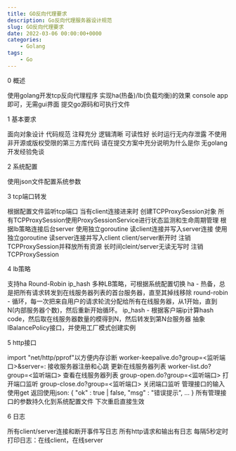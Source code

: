 ```yaml
---
title: GO反向代理要求
description: Go反向代理服务器设计规范
slug: GO反向代理要求
date: 2022-03-06 00:00:00+0000
categories:
    - Golang
tags:
    - Go
---
```


0 概述

使用golang开发tcp反向代理程序 实现ha(热备)/lb(负载均衡)的效果
console app即可，无需gui界面
提交go源码和可执行文件


1 基本要求

面向对象设计
代码规范 注释充分 逻辑清晰 可读性好
长时运行无内存泄露
不使用非开源或版权受限的第三方库代码
请在提交方案中充分说明为什么是你
无golang开发经验免谈


2 系统配置

使用json文件配置系统参数


3 tcp端口转发

根据配置文件监听tcp端口
当有client连接进来时 创建TCPProxySession对象
所有TCPProxySession使用ProxySessionService进行状态监测和生命周期管理
根据lb策略连接后台server
使用独立goroutine 读client连接并写入server连接
使用独立goroutine 读server连接并写入client
client/server断开时 注销TCPProxySession并释放所有资源
长时间cleint/server无读无写时 注销TCPProxySession




4 lb策略

支持ha Round-Robin ip_hash 多种LB策略，可根据系统配置切换
ha - 热备，总是把所有请求转发到在线服务器列表的首台服务器，直至其掉线移除
round-robin - 循环，每一次把来自用户的请求轮流分配给所有在线服务器，从1开始，直到N(内部服务器个数)，然后重新开始循环。
ip_hash - 根据客户端ip计算hash code，然后取在线服务器数量的模得到N，然后转发到第N台服务器
抽象IBalancePolicy接口，并使用工厂模式创建实例




5 http接口

import "net/http/pprof"以方便内存诊断
worker-keepalive.do?group=<监听端口>&server=<host>:<port> 接收服务器注册和心跳 更新在线服务器列表
worker-list.do?group=<监听端口> 查看在线服务器列表
group-open.do?group=<监听端口> 打开端口监听
group-close.do?group=<监听端口> 关闭端口监听
管理接口的输入使用get 返回使用json: { "ok" : true | false, "msg" : "错误提示", ... }
所有管理接口的参数持久化到系统配置文件 下次重启直接生效


6 日志

所有client/server连接和断开事件写日志
所有http请求和输出有日志
每隔5秒定时打印日志：在线client，在线server
